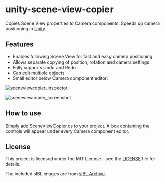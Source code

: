 # unity-scene-view-copier
Copies Scene View properties to Camera components. Speeds up camera positioning in [Unity](https://unity3d.com/).

## Features
- Enables following Scene View for fast and easy camera positioning
- Allows separate copying of position, rotation and camera settings
- Fully supports Undo and Redo
- Can edit multiple objects
- Small editor below Camera component editor:

![sceneviewcopier_inspector](https://user-images.githubusercontent.com/34353377/36560205-6c242146-1810-11e8-8e1b-cd049a59e193.jpg)

![sceneviewcopier_screenshot](https://user-images.githubusercontent.com/34353377/36560476-1ec99042-1811-11e8-92e5-0250c8134476.jpg)

## How to use
Simply add [SceneViewCopier.cs](SceneViewCopier.cs) to your project. A box containing the controls will appear under every Camera component editor.

## License
This project is licensed under the MIT License - see the [LICENSE](LICENSE) file for details.

The included sIBL images are from [sIBL Archive](http://www.hdrlabs.com/sibl/archive.html).
